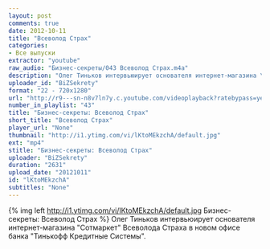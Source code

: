 ```yaml
---
layout: post
comments: true
date: 2012-10-11
title: "Всеволод Страх"
categories:
- Все выпуски
extractor: "youtube"
raw_audio: "Бизнес-секреты/043 Всеволод Страх.m4a"
description: "Олег Тиньков интервьюирует основателя интернет-магазина \"Сотмаркет\" Всеволода Страха в новом офисе банка \"Тинькофф Кредитные Системы\"."
uploader_id: "BiZSekrety"
format: "22 - 720x1280"
url: "http://r9---sn-n8v7ln7y.c.youtube.com/videoplayback?ratebypass=yes&expire=1362815649&lowtc=yes&itag=22&ipbits=8&ms=au&id=94ab683049337210&fexp=904429%2C912507%2C904829%2C916807%2C916626%2C920704%2C912806%2C902000%2C919512%2C929901%2C913605%2C925006%2C906938%2C931202%2C931401%2C908529%2C930803%2C920201%2C930101%2C930603%2C906834%2C926403&sver=3&source=youtube&upn=kBIH_SIbQio&mv=m&sparams=cp%2Cid%2Cip%2Cipbits%2Citag%2Clowtc%2Cratebypass%2Csource%2Cupn%2Cexpire&key=yt1&ip=92.255.182.31&cp=U0hVR1hMU19JU0NONV9QRldHOlJfMmRrWXo3U0ZK&newshard=yes&mt=1362793812&signature=1C69D4F80D0316ECB259A52780B56F92A2D466F8.CEA2C84C9DC21DB8B1A08DEE7DAAE0AB7D99CC1F"
number_in_playlist: "43"
title: "Бизнес-секреты: Всеволод Страх"
short_title: "Всеволод Страх"
player_url: "None"
thumbnail: "http://i1.ytimg.com/vi/lKtoMEkzchA/default.jpg"
ext: "mp4"
stitle: "Бизнес-секреты: Всеволод Страх"
uploader: "BiZSekrety"
duration: "2631"
upload_date: "20121011"
id: "lKtoMEkzchA"
subtitles: "None"
---
```


{% img left http://i1.ytimg.com/vi/lKtoMEkzchA/default.jpg Бизнес-секреты: Всеволод Страх %}
Олег Тиньков интервьюирует основателя интернет-магазина "Сотмаркет" Всеволода Страха в новом офисе банка "Тинькофф Кредитные Системы".